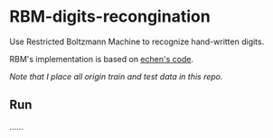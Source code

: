 # RBM-digits-recongination 

Use Restricted Boltzmann Machine to recognize hand-written digits.

RBM's implementation is based on [echen's code](https://github.com/echen/restricted-boltzmann-machines).

*Note that I place all origin train and test data in this repo.*

## Run

......